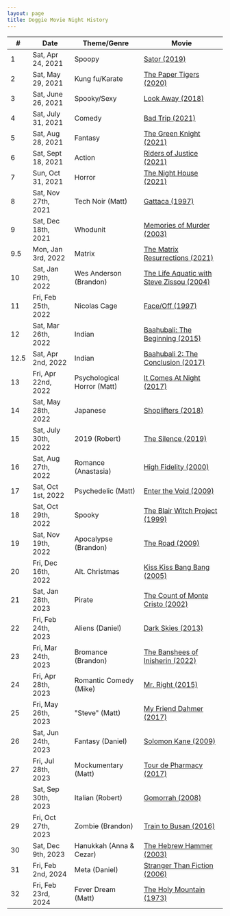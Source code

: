 ```yaml
---
layout: page
title: Doggie Movie Night History
---
```

| #    | Date                 | Theme/Genre                 | Movie                              |
|------|----------------------|-----------------------------|------------------------------------|
| 1    | Sat, Apr 24, 2021    | Spoopy                      | [Sator (2019)](https://www.themoviedb.org/movie/611651-sator) |
| 2    | Sat, May 29, 2021    | Kung fu/Karate              | [The Paper Tigers (2020)](https://www.themoviedb.org/movie/731738-the-paper-tigers) |
| 3    | Sat, June 26, 2021   | Spooky/Sexy                 | [Look Away (2018)](https://www.themoviedb.org/movie/526051-look-away) |
| 4    | Sat, July 31, 2021   | Comedy                      | [Bad Trip (2021)](https://www.themoviedb.org/movie/578908-bad-trip) |
| 5    | Sat, Aug 28, 2021    | Fantasy                     | [The Green Knight (2021)](https://www.themoviedb.org/movie/559907-the-green-knight) |
| 6    | Sat, Sept 18, 2021   | Action                      | [Riders of Justice (2021)](https://www.themoviedb.org/movie/663870-retfaerdighedens-ryttere) |
| 7    | Sun, Oct 31, 2021    | Horror                      | [The Night House (2021)](https://www.themoviedb.org/movie/547565-the-night-house) |
| 8    | Sat, Nov 27th, 2021  | Tech Noir (Matt)            | [Gattaca (1997)](https://www.themoviedb.org/movie/782-gattaca) |
| 9    | Sat, Dec 18th, 2021  | Whodunit                    | [Memories of Murder (2003)](https://www.themoviedb.org/movie/11423) |
| 9.5  | Mon, Jan 3rd, 2022   | Matrix                      | [The Matrix Resurrections (2021)](https://www.themoviedb.org/movie/624860-the-matrix-resurrections) |
| 10   | Sat, Jan 29th, 2022  | Wes Anderson (Brandon)      | [The Life Aquatic with Steve Zissou (2004)](https://www.themoviedb.org/movie/421-the-life-aquatic-with-steve-zissou) |
| 11   | Fri, Feb 25th, 2022  | Nicolas Cage                | [Face/Off (1997)](https://www.themoviedb.org/movie/754-face-off) |
| 12   | Sat, Mar 26th, 2022  | Indian                      | [Baahubali: The Beginning (2015)](https://www.themoviedb.org/movie/256040) |
| 12.5 | Sat, Apr 2nd, 2022   | Indian                      | [Baahubali 2: The Conclusion (2017)](https://www.themoviedb.org/movie/350312-2) |
| 13   | Fri, Apr 22nd, 2022  | Psychological Horror (Matt) | [It Comes At Night (2017)](https://www.themoviedb.org/movie/418078) |
| 14   | Sat, May 28th, 2022  | Japanese                    | [Shoplifters (2018)](https://www.themoviedb.org/movie/505192) |
| 15   | Sat, July 30th, 2022 | 2019 (Robert)               | [The Silence (2019)](https://www.themoviedb.org/movie/527261) |
| 16   | Sat, Aug 27th, 2022  | Romance (Anastasia)         | [High Fidelity (2000)](https://www.themoviedb.org/movie/243-high-fidelity) |
| 17   | Sat, Oct 1st, 2022   | Psychedelic (Matt)          | [Enter the Void (2009)](https://www.themoviedb.org/movie/34647-enter-the-void) |
| 18   | Sat, Oct 29th, 2022  | Spooky                      | [The Blair Witch Project (1999)](https://www.themoviedb.org/movie/2667-the-blair-witch-project) |
| 19   | Sat, Nov 19th, 2022  | Apocalypse (Brandon)        | [The Road (2009)](https://www.themoviedb.org/movie/20766-the-road) |
| 20   | Fri, Dec 16th, 2022  | Alt. Christmas              | [Kiss Kiss Bang Bang (2005)](https://www.themoviedb.org/movie/5236-kiss-kiss-bang-bang) |
| 21   | Sat, Jan 28th, 2023  | Pirate                      | [The Count of Monte Cristo (2002)](https://www.themoviedb.org/movie/11362-the-count-of-monte-cristo) |
| 22   | Fri, Feb 24th, 2023  | Aliens (Daniel)             | [Dark Skies (2013)](https://www.themoviedb.org/movie/145135-dark-skies) |
| 23   | Fri, Mar 24th, 2023  | Bromance (Brandon)          | [The Banshees of Inisherin (2022)](https://www.themoviedb.org/movie/674324-the-banshees-of-inisherin) |
| 24   | Fri, Apr 28th, 2023  | Romantic Comedy (Mike)      | [Mr. Right (2015)](https://www.themoviedb.org/movie/333385-mr-right) |
| 25   | Fri, May 26th, 2023  | "Steve" (Matt)              | [My Friend Dahmer (2017)](https://www.themoviedb.org/movie/445040-my-friend-dahmer) |
| 26   | Sat, Jun 24th, 2023  | Fantasy (Daniel)            | [Solomon Kane (2009)](https://www.themoviedb.org/movie/32985-solomon-kane) |
| 27   | Fri, Jul 28th, 2023  | Mockumentary (Matt)         | [Tour de Pharmacy (2017)](https://www.themoviedb.org/movie/458506-tour-de-pharmacy) |
| 28   | Sat, Sep 30th, 2023  | Italian (Robert)            | [Gomorrah (2008)](https://www.themoviedb.org/movie/8882-gomorra) |
| 29   | Fri, Oct 27th, 2023  | Zombie (Brandon)            | [Train to Busan (2016)](https://www.themoviedb.org/movie/396535) |
| 30   | Sat, Dec 9th, 2023   | Hanukkah (Anna & Cezar)     | [The Hebrew Hammer (2003)](https://www.themoviedb.org/movie/19187-the-hebrew-hammer) |
| 31   | Fri, Feb 2nd, 2024   | Meta (Daniel)               | [Stranger Than Fiction (2006)](https://www.themoviedb.org/movie/1262-stranger-than-fiction) |
| 32   | Fri, Feb 23rd, 2024  | Fever Dream (Matt)          | [The Holy Mountain (1973)](https://www.themoviedb.org/movie/8327-la-montana-sagrada) |
